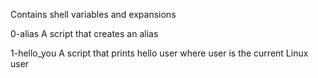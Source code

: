 Contains shell variables and expansions

0-alias A script that creates an alias

1-hello_you A script that prints hello user where user is the current Linux user


